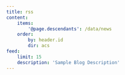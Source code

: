 ```yaml
---
title: rss
content:
    items:
        '@page.descendants': /data/news
    order:
        by: header.id
        dir: acs
feed:
    limit: 15
    description: 'Sample Blog Description'
---
```


